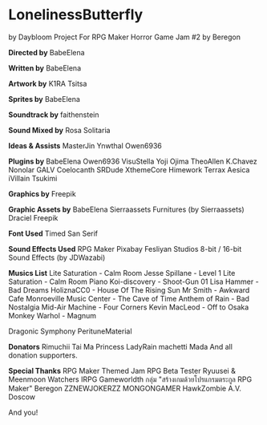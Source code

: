 # LonelinessButterfly
by Daybloom Project
For RPG Maker Horror Game Jam #2 by Beregon

**Directed by**
BabeElena

**Written by**
BabeElena

**Artwork by**
K1RA
Tsitsa

**Sprites by**
BabeElena

**Soundtrack by**
faithenstein

**Sound Mixed by**
Rosa Solitaria

**Ideas & Assists**
MasterJin
Ynwthal
Owen6936

**Plugins by**
BabeElena
Owen6936
VisuStella
Yoji Ojima
TheoAllen
K.Chavez
Nonolar
GALV
Coelocanth
SRDude
XthemeCore
Himework
Terrax
Aesica
iVillain
Tsukimi

**Graphics by**
Freepik

**Graphic Assets by**
BabeElena
Sierraassets Furnitures (by Sierraassets)
Draciel
Freepik

**Font Used**
Timed San Serif

**Sound Effects Used**
RPG Maker
Pixabay
Fesliyan Studios
8-bit / 16-bit Sound Effects (by JDWazabi)

**Musics List**
Lite Saturation - Calm Room
Jesse Spillane - Level 1
Lite Saturation - Calm Room Piano 
Koi-discovery - Shoot-Gun 01
Lisa Hammer - Bad Dreams
HoliznaCC0 - House Of The Rising Sun
Mr Smith - Awkward Cafe
Monroeville Music Center - The Cave of Time
Anthem of Rain - Bad Nostalgia
Mid-Air Machine - Four Corners
Kevin MacLeod - Off to Osaka
Monkey Warhol - Magnum

Dragonic Symphony
PerituneMaterial

**Donators**
Rimuchii
Tai Ma
Princess LadyRain
machetti
Mada
And all donation supporters.

**Special Thanks**
RPG Maker Themed Jam
RPG Beta Tester
Ryuusei & Meenmoon Watchers
IRPG
Gameworldth
กลุ่ม "สร้างเกมด้วยโปรแกรมตระกูล RPG Maker" 
Beregon
ZZNEWJOKERZZ
MONGONGAMER
HawkZombie
A.V. Doscow

And you!

